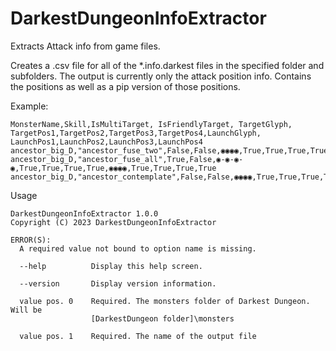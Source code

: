 # DarkestDungeonInfoExtractor

Extracts Attack info from game files.

Creates a .csv file for all of the \*.info.darkest files in the specified folder and subfolders.
The output is currently only the attack position info.  Contains the positions as well as a pip version of those positions.

Example:

```
MonsterName,Skill,IsMultiTarget, IsFriendlyTarget, TargetGlyph, TargetPos1,TargetPos2,TargetPos3,TargetPos4,LaunchGlyph, LaunchPos1,LaunchPos2,LaunchPos3,LaunchPos4
ancestor_big_D,"ancestor_fuse_two",False,False,◉◉◉◉,True,True,True,True,◉◉◉◉,True,True,True,True
ancestor_big_D,"ancestor_fuse_all",True,False,◉-◉-◉-◉,True,True,True,True,◉◉◉◉,True,True,True,True
ancestor_big_D,"ancestor_contemplate",False,False,◉◉◉◉,True,True,True,True,◉◉◉◉,True,True,True,True
```

Usage
```
DarkestDungeonInfoExtractor 1.0.0
Copyright (C) 2023 DarkestDungeonInfoExtractor

ERROR(S):
  A required value not bound to option name is missing.

  --help          Display this help screen.

  --version       Display version information.

  value pos. 0    Required. The monsters folder of Darkest Dungeon.  Will be
                  [DarkestDungeon folder]\monsters

  value pos. 1    Required. The name of the output file


```
